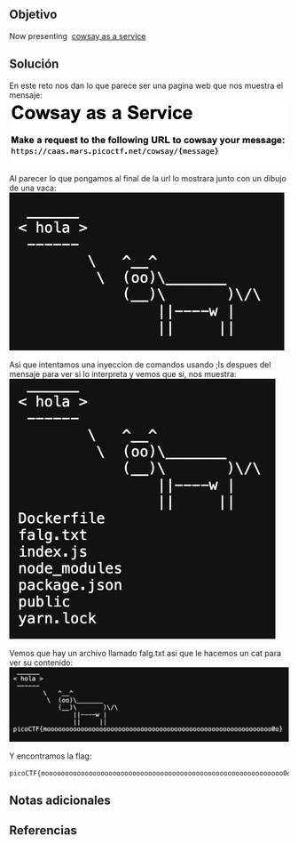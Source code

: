 ## Objetivo
Now presenting 
[cowsay as a service](https://caas.mars.picoctf.net/)
## Solución
En este reto nos dan lo que parece ser una pagina web que nos muestra el mensaje:
![caas](/imagenes/caas.png)

Al parecer lo que pongamos al final de la url lo mostrara junto con un dibujo de una vaca:
![caas 2](/imagenes/caas(1).png)

Asi que intentamos una inyeccion de comandos usando ;ls despues del mensaje para ver si lo interpreta y vemos que si, nos muestra:
![caas 3](/imagenes/caas(2).png)

Vemos que hay un archivo llamado falg.txt asi que le hacemos un cat para ver su contenido:
![caas 4](/imagenes/caas(3).png)

Y encontramos la flag:
```
picoCTF{moooooooooooooooooooooooooooooooooooooooooooooooooooooooooooo0o}
```
## Notas adicionales
## Referencias